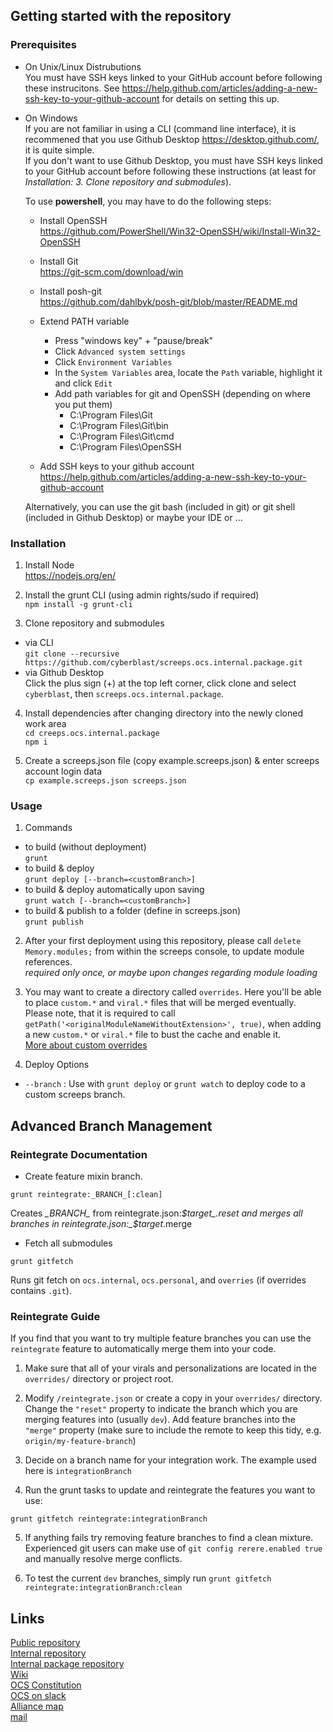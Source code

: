 ## Getting started with the repository  

### Prerequisites 

* On Unix/Linux Distrubutions  
  You must have SSH keys linked to your GitHub account before following these instrucitons.  See https://help.github.com/articles/adding-a-new-ssh-key-to-your-github-account for details on setting this up.  
  
* On Windows  
  If you are not familiar in using a CLI (command line interface), it is recommened that you use Github Desktop https://desktop.github.com/, it is quite simple.  
  If you don't want to use Github Desktop, you must have SSH keys linked to your GitHub account before following these instructions (at least for *Installation: 3. Clone repository and submodules*).  
  
  To use **powershell**, you may have to do the following steps: 
  * Install OpenSSH  
    https://github.com/PowerShell/Win32-OpenSSH/wiki/Install-Win32-OpenSSH 
  * Install Git  
    https://git-scm.com/download/win
  * Install posh-git  
    https://github.com/dahlbyk/posh-git/blob/master/README.md
  * Extend PATH variable
    * Press "windows key" + "pause/break"
    * Click `Advanced system settings`
    * Click `Environment Variables`
    * In the `System Variables` area, locate the `Path` variable, highlight it and click `Edit`
    * Add path variables for git and OpenSSH (depending on where you put them)
      * C:\Program Files\Git
      * C:\Program Files\Git\bin
      * C:\Program Files\Git\cmd
      * C:\Program Files\OpenSSH
      
    
  * Add SSH keys to your github account  
    https://help.github.com/articles/adding-a-new-ssh-key-to-your-github-account

  Alternatively, you can use the git bash (included in git) or git shell (included in Github Desktop) or maybe your IDE or ...

### Installation

1. Install Node  
  https://nodejs.org/en/

2. Install the grunt CLI (using admin rights/sudo if required)  
  `npm install -g grunt-cli`  

3. Clone repository and submodules  
  * via CLI  
    `git clone --recursive https://github.com/cyberblast/screeps.ocs.internal.package.git`  
  * via Github Desktop  
    Click the plus sign (+) at the top left corner, click clone and select `cyberblast`, then `screeps.ocs.internal.package`.  

4. Install dependencies after changing directory into the newly cloned work area  
  `cd creeps.ocs.internal.package`  
  `npm i`

5. Create a screeps.json file (copy example.screeps.json) & enter screeps account login data  
  `cp example.screeps.json screeps.json`

### Usage

1. Commands
  * to build (without deployment)  
  `grunt`  
  * to build & deploy  
  `grunt deploy [--branch=<customBranch>]`
  * to build & deploy automatically upon saving  
  `grunt watch [--branch=<customBranch>]`
  * to build & publish to a folder (define in screeps.json)  
  `grunt publish`
  
2. After your first deployment using this repository, please call `delete Memory.modules;` from within the screeps console, to update module references.  
  *required only once, or maybe upon changes regarding module loading*  

3. You may want to create a directory called `overrides`. Here you'll be able to place `custom.*` and `viral.*` files that will be merged eventually.  
Please note, that it is required to call `getPath('<originalModuleNameWithoutExtension>', true)`, when adding a new `custom.*` or `viral.*` file to bust the cache and enable it.  
[More about custom overrides](https://github.com/ScreepsOCS/screeps.behaviour-action-pattern/wiki/Custom-Module-Overrides)  

4. Deploy Options
  * `--branch` : Use with `grunt deploy` or `grunt watch` to deploy code to a custom screeps branch.

## Advanced Branch Management

### Reintegrate Documentation

* Create feature mixin branch.

`grunt reintegrate:_BRANCH_[:clean]`

Creates _\_BRANCH\__ from reintegrate.json:_$target_.reset and merges all branches in reintegrate.json:_$target_.merge

* Fetch all submodules

`grunt gitfetch`

Runs git fetch on `ocs.internal`, `ocs.personal`, and `overries` (if overrides contains `.git`).

### Reintegrate Guide

If you find that you want to try multiple feature branches you can use the `reintegrate` feature to automatically merge them into your code.

1. Make sure that all of your virals and personalizations are located in the `overrides/` directory or project root.

2. Modify `/reintegrate.json` or create a copy in your `overrides/` directory. Change the `"reset"` property to indicate
the branch which you are merging features into (usually `dev`). Add feature branches into the `"merge"` property (make sure
to include the remote to keep this tidy, e.g. `origin/my-feature-branch`)

3. Decide on a branch name for your integration work. The example used here is `integrationBranch`

4. Run the grunt tasks to update and reintegrate the features you want to use:

`grunt gitfetch reintegrate:integrationBranch`

5. If anything fails try removing feature branches to find a clean mixture. Experienced git users can make use of `git config rerere.enabled true` and manually resolve merge conflicts.

6. To test the current `dev` branches, simply run `grunt gitfetch reintegrate:integrationBranch:clean`

## Links

[Public repository](https://github.com/ScreepsOCS/screeps.behaviour-action-pattern)  
[Internal repository](https://github.com/cyberblast/screeps.ocs.internal)  
[Internal package repository](https://github.com/cyberblast/screeps.ocs.internal.package)  
[Wiki](https://github.com/ScreepsOCS/screeps.behaviour-action-pattern/wiki)  
[OCS Constitution](https://screepsocs.github.io/screeps.ocs/OCS_Constitution)  
[OCS on slack](https://screeps.slack.com/messages/ocs)  
[Alliance map](http://www.leagueofautomatednations.com/a/OCS)  
[mail](mailto://ocs@cyberblast.org)  

